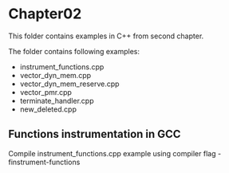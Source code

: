 # Chapter02

This folder contains examples in C++ from second chapter. 

The folder contains following examples:
- instrument_functions.cpp
- vector_dyn_mem.cpp
- vector_dyn_mem_reserve.cpp
- vector_pmr.cpp
- terminate_handler.cpp
- new_deleted.cpp

## Functions instrumentation in GCC
Compile instrument_functions.cpp example using compiler flag -finstrument-functions

